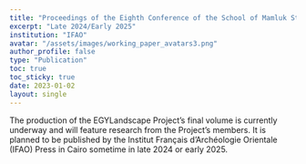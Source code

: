 ```yaml
---
title: "Proceedings of the Eighth Conference of the School of Mamluk Studies"
excerpt: "Late 2024/Early 2025"
institution: "IFAO"
avatar: "/assets/images/working_paper_avatars3.png"
author_profile: false
type: "Publication"
toc: true
toc_sticky: true
date: 2023-01-02
layout: single
---
```


The production of the EGYLandscape Project’s final volume is currently underway and will feature research from the Project’s members. It is planned to be published by the Institut Français d’Archéologie Orientale (IFAO) Press in Cairo sometime in late 2024 or early 2025. 
